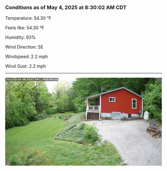 ### Conditions as of May 4, 2025 at 8:30:02 AM CDT 

Temperature: 54.30 &deg;F

Feels like: 54.30 &deg;F

Humidity: 93%

Wind Direction: SE

Windspeed: 2.2 mph

Wind Gust: 2.2 mph

---

<img src="./images/latest.jpeg"/>

